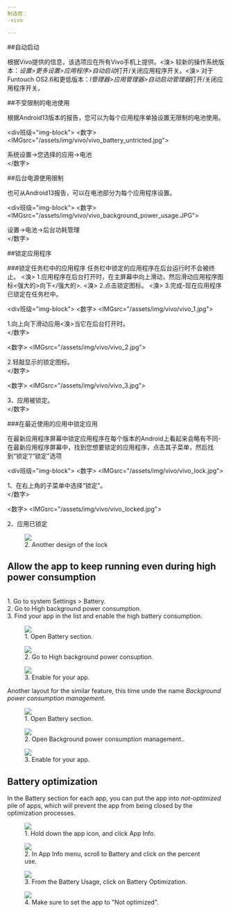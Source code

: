 ```yaml
---
制造商：
-vivo

---
```



##自动启动

根据Vivo提供的信息，该选项应在所有Vivo手机上提供。<溴>
较新的操作系统版本：*设置>更多设置>应用程序>自动启动*打开/关闭应用程序开关。<溴>
对于Funtouch OS2.6和更低版本：*I管理器>应用管理器>自动启动管理器*打开/关闭应用程序开关。

##不受限制的电池使用

根据Android13版本的报告，您可以为每个应用程序单独设置无限制的电池使用。

<div班级="img-block">
  <数字>
    <IMGsrc="/assets/img/vivo/vivo_battery_untricted.jpg">
    <figcaption>系统设置→您选择的应用→电池</figcaption>
  </数字>

</div>

##后台电源使用限制

也可从Android13报告，可以在电池部分为每个应用程序设置。

<div班级="img-block">
  <数字>
    <IMGsrc="/assets/img/vivo/vivo_background_power_usage.JPG">
    <figcaption>设置→电池→后台功耗管理</figcaption>
  </数字>

</div>



##锁定应用程序

###锁定任务栏中的应用程序
任务栏中锁定的应用程序在后台运行时不会被终止。
<溴>
1.应用程序在后台打开时，在主屏幕中向上滑动，然后滑动应用程序图标<强大的>向下</强大的>.
<溴>
2.点击锁定图标。
<溴>
3.完成-现在应用程序已锁定在任务栏中。

<div班级="img-block">
  <数字>
    <IMGsrc="/assets/img/vivo/vivo_1.jpg">
    <figcaption>1.向上向下滑动应用<溴>当它在后台打开时。</figcaption>
  </数字>

  <数字>
    <IMGsrc="/assets/img/vivo/vivo_2.jpg">
    <figcaption>2.轻敲显示的锁定图标。</figcaption>
  </数字>

  <数字>
    <IMGsrc="/assets/img/vivo/vivo_3.jpg">
    <figcaption>3、应用被锁定。</figcaption>
  </数字>

</div>

###在最近使用的应用中锁定应用

在最新应用程序屏幕中锁定应用程序在每个版本的Android上看起来会略有不同-在最新应用程序屏幕中，找到您想要锁定的应用程序，点击其子菜单，然后找到“锁定”/“锁定”选项

<div班级="img-block">
  <数字>
    <IMGsrc="/assets/img/vivo/vivo_lock.jpg">
    <figcaption>1、在右上角的子菜单中选择“锁定”。</figcaption>
  </数字>

  <数字>
    <IMGsrc="/assets/img/vivo/vivo_locked.jpg">
    <figcaption>2、应用已锁定</figcaption>
  </figure>

  <figure>
    <img src="/assets/img/vivo/vivo_lock_3.jpg">
    <figcaption>2. Another design of the lock</figcaption>
  </figure>

</div>

## Allow the app to keep running even during high power consumption

<br>
1. Go to system Settings > Battery.
<br>
2. Go to High background power consumption.
<br>
3. Find your app in the list and enable the high battery consumption.

<div class="img-block">
  <figure>
    <img src="/assets/img/vivo/vivo_4.jpg">
    <figcaption>1. Open Battery section.</figcaption>
  </figure>

  <figure>
    <img src="/assets/img/vivo/vivo_5.jpg">
    <figcaption>2. Go to High background power consuption.</figcaption>
  </figure>

  <figure>
    <img src="/assets/img/vivo/vivo_6.jpg">
    <figcaption>3. Enable for your app.</figcaption>
  </figure>

</div>

Another layout for the similar feature, this time unde the name *Background power consumption management*.

<div class="img-block">
  <figure>
    <img src="/assets/img/vivo/vivo_battery_1.jpg">
    <figcaption>1. Open Battery section.</figcaption>
  </figure>

  <figure>
    <img src="/assets/img/vivo/vivo_battery_2.jpg">
    <figcaption>2. Open Background power consumption management..</figcaption>
  </figure>

  <figure>
    <img src="/assets/img/vivo/vivo_battery_3.jpg">
    <figcaption>3. Enable for your app.</figcaption>
  </figure>

</div>


## Battery optimization

In the Battery section for each app, you can put the app into *not-optimized* pile of apps, which will prevent the app from being closed by the optimization processes.

<div class="img-block">
  <figure>
    <img src="/assets/img/vivo/vivo_battery_optimization_1.jpg">
    <figcaption>1. Hold down the app icon, and click App Info.</figcaption>
  </figure>

  <figure>
    <img src="/assets/img/vivo/vivo_battery_optimization_2.jpg">
    <figcaption>2. In App Info menu, scroll to Battery and click on the percent use.</figcaption>
  </figure>

  <figure>
    <img src="/assets/img/vivo/vivo_battery_optimization_3.jpg">
    <figcaption>3. From the Battery Usage, click on Battery Optimization.</figcaption>
  </figure>

   <figure>
    <img src="/assets/img/vivo/vivo_battery_optimization_4.jpg">
    <figcaption>4. Make sure to set the app to "Not optimized".</figcaption>
  </figure>

</div>
